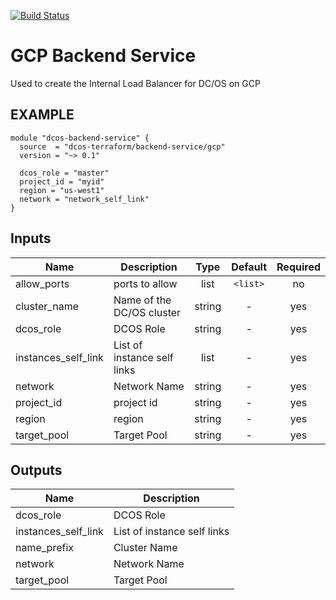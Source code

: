 [![Build Status](https://jenkins-terraform.mesosphere.com/service/dcos-terraform-jenkins/job/dcos-terraform/job/terraform-gcp-backend-service/job/master/badge/icon)](https://jenkins-terraform.mesosphere.com/service/dcos-terraform-jenkins/job/dcos-terraform/job/terraform-gcp-backend-service/job/master/)
# GCP Backend Service

Used to create the Internal Load Balancer for DC/OS on GCP

## EXAMPLE

```hcl
module "dcos-backend-service" {
  source  = "dcos-terraform/backend-service/gcp"
  version = "~> 0.1"

  dcos_role = "master"
  project_id = "myid"
  region = "us-west1"
  network = "network_self_link"
}
```


## Inputs

| Name | Description | Type | Default | Required |
|------|-------------|:----:|:-----:|:-----:|
| allow_ports | ports to allow | list | `<list>` | no |
| cluster_name | Name of the DC/OS cluster | string | - | yes |
| dcos_role | DCOS Role | string | - | yes |
| instances_self_link | List of instance self links | list | - | yes |
| network | Network Name | string | - | yes |
| project_id | project id | string | - | yes |
| region | region | string | - | yes |
| target_pool | Target Pool | string | - | yes |

## Outputs

| Name | Description |
|------|-------------|
| dcos_role | DCOS Role |
| instances_self_link | List of instance self links |
| name_prefix | Cluster Name |
| network | Network Name |
| target_pool | Target Pool |

